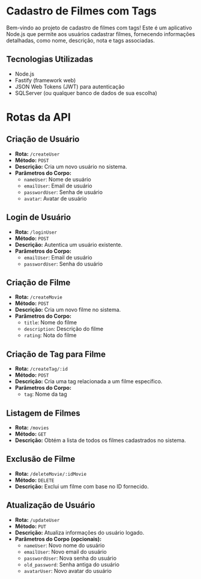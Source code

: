 # Cadastro de Filmes com Tags

Bem-vindo ao projeto de cadastro de filmes com tags! Este é um aplicativo Node.js que permite aos usuários cadastrar filmes, fornecendo informações detalhadas, como nome, descrição, nota e tags associadas.

## Tecnologias Utilizadas

- Node.js
- Fastify (framework web)
- JSON Web Tokens (JWT) para autenticação
- SQLServer (ou qualquer banco de dados de sua escolha)

# Rotas da API

## Criação de Usuário

- **Rota:** `/createUser`
- **Método:** `POST`
- **Descrição:** Cria um novo usuário no sistema.
- **Parâmetros do Corpo:**
  - `nameUser`: Nome de usuário
  - `emailUser`: Email de usuário
  - `passwordUser`: Senha de usuário
  - `avatar`: Avatar de usuário

## Login de Usuário

- **Rota:** `/loginUser`
- **Método:** `POST`
- **Descrição:** Autentica um usuário existente.
- **Parâmetros do Corpo:**
  - `emailUser`: Email de usuário
  - `passwordUser`: Senha do usuário

## Criação de Filme

- **Rota:** `/createMovie`
- **Método:** `POST`
- **Descrição:** Cria um novo filme no sistema.
- **Parâmetros do Corpo:**
  - `title`: Nome do filme
  - `description`: Descrição do filme
  - `rating`: Nota do filme

## Criação de Tag para Filme

- **Rota:** `/createTag/:id`
- **Método:** `POST`
- **Descrição:** Cria uma tag relacionada a um filme específico.
- **Parâmetros do Corpo:**
  - `tag`: Nome da tag

## Listagem de Filmes

- **Rota:** `/movies`
- **Método:** `GET`
- **Descrição:** Obtém a lista de todos os filmes cadastrados no sistema.

## Exclusão de Filme

- **Rota:** `/deleteMovie/:idMovie`
- **Método:** `DELETE`
- **Descrição:** Exclui um filme com base no ID fornecido.

## Atualização de Usuário

- **Rota:** `/updateUser`
- **Método:** `PUT`
- **Descrição:** Atualiza informações do usuário logado.
- **Parâmetros do Corpo (opcionais):**
  - `nameUser`: Novo nome do usuário
  - `emailUser`: Novo email do usuário
  - `passwordUser`: Nova senha do usuário
  - `old_password`: Senha antiga do usuário
  - `avatarUser`: Novo avatar do usuário
